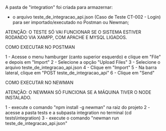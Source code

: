 A pasta de "integration" foi criada para armazernar:

- o arquivo teste_de_integracao_api.json (Caso de Teste CT-002 - Login) para ser importado/executado no Postman ou Newman;

ATENÇÃO: O TESTE SÓ VAI FUNCIONAR SE O SISTEMA ESTIVER RODANDO VIA XAMPP, COM APACHE E MYSQL LIGADOS.

COMO EXECUTAR NO POSTMAN

1 - Acesse o menu hamburger (canto superior esquerdo) e clique em "File" e depois em "Import"
2 - Selecione a opção "Upload Files"
3 - Selecione o arquivo teste_de_integracao_api.json
4 - Clique em "Import"
5 - Na barra lateral, clique em "POST teste_de_integracao_api"
6 - Clique em "Send"

COMO EXECUTAR NO NEWMAN

ATENÇÃO: O NEWMAN SÓ FUNCIONA SE A MÁQUINA TIVER O NODE INSTALADO.

1 - execute o comando "npm install -g newman" na raiz do projeto
2 - acesse a pasta tests e a subpasta integration no terminal (cd tests\integration)
3 - execute o comando "newman run teste_de_integracao_api.json"




